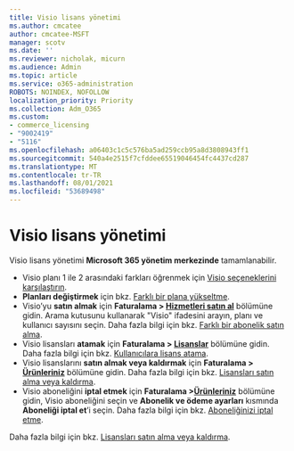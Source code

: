 ```yaml
---
title: Visio lisans yönetimi
ms.author: cmcatee
author: cmcatee-MSFT
manager: scotv
ms.date: ''
ms.reviewer: nicholak, micurn
ms.audience: Admin
ms.topic: article
ms.service: o365-administration
ROBOTS: NOINDEX, NOFOLLOW
localization_priority: Priority
ms.collection: Adm_O365
ms.custom:
- commerce_licensing
- "9002419"
- "5116"
ms.openlocfilehash: a06403c1c5c576ba5ad259ccb95a8d3808943ff1
ms.sourcegitcommit: 540a4e2515f7cfddee65519046454fc4437cd287
ms.translationtype: MT
ms.contentlocale: tr-TR
ms.lasthandoff: 08/01/2021
ms.locfileid: "53689498"
---
```

# <a name="visio-license-management"></a>Visio lisans yönetimi

Visio lisans yönetimi **Microsoft 365 yönetim merkezinde** tamamlanabilir.

- Visio planı 1 ile 2 arasındaki farkları öğrenmek için [Visio seçeneklerini karşılaştırın](https://www.microsoft.com/microsoft-365/visio/microsoft-visio-plans-and-pricing-compare-visio-options?rtc=1).
- **Planları değiştirmek** için bkz. [Farklı bir plana yükseltme](/microsoft-365/commerce/subscriptions/upgrade-to-different-plan).
- Visio’yu **satın almak** için **Faturalama > [Hizmetleri satın al](https://go.microsoft.com/fwlink/p/?linkid=868433)** bölümüne gidin. Arama kutusunu kullanarak "Visio" ifadesini arayın, planı ve kullanıcı sayısını seçin. Daha fazla bilgi için bkz. [Farklı bir abonelik satın alma](/microsoft-365/commerce/try-or-buy-microsoft-365#buy-a-different-subscription).
- Visio lisansları **atamak** için **Faturalama > [Lisanslar](https://go.microsoft.com/fwlink/p/?linkid=842264)** bölümüne gidin. Daha fazla bilgi için bkz. [Kullanıcılara lisans atama](/microsoft-365/admin/manage/assign-licenses-to-users).
- Visio lisanslarını **satın almak veya kaldırmak** için **Faturalama > [Ürünleriniz](https://go.microsoft.com/fwlink/p/?linkid=842054)** bölümüne gidin. Daha fazla bilgi için bkz. [Lisansları satın alma veya kaldırma](/microsoft-365/commerce/licenses/buy-licenses#buy-or-remove-licenses-for-your-business-subscription).
- Visio aboneliğini **iptal etmek** için **Faturalama >[Ürünleriniz](https://go.microsoft.com/fwlink/p/?linkid=842054)** bölümüne gidin, Visio aboneliğini seçin ve **Abonelik ve ödeme ayarları** kısmında **Aboneliği iptal et**’i seçin. Daha fazla bilgi için bkz. [Aboneliğinizi iptal etme](/microsoft-365/commerce/subscriptions/cancel-your-subscription).

Daha fazla bilgi için bkz. [Lisansları satın alma veya kaldırma](/microsoft-365/commerce/licenses/buy-licenses).